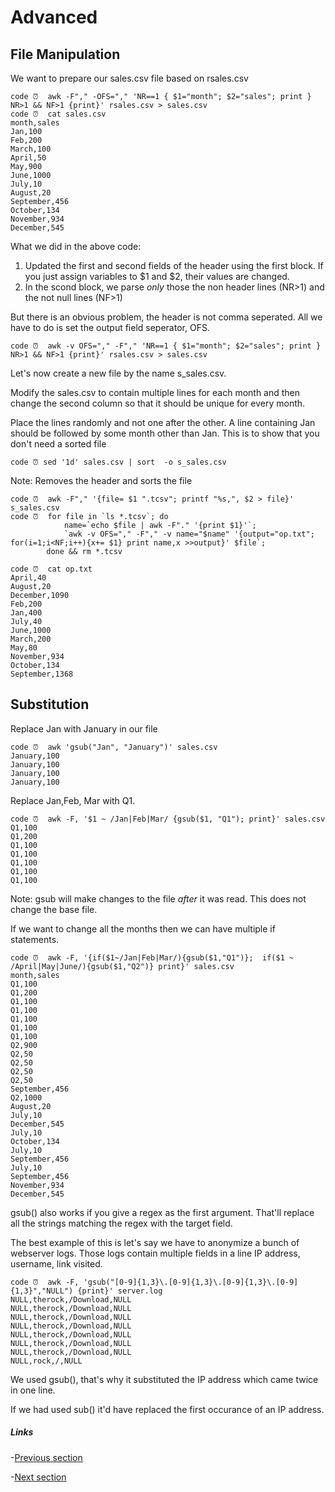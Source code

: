 # Advanced

## File Manipulation

We want to prepare our sales.csv file based on rsales.csv

    code ⏰  awk -F"," -OFS="," 'NR==1 { $1="month"; $2="sales"; print } NR>1 && NF>1 {print}' rsales.csv > sales.csv
    code ⏰  cat sales.csv
    month,sales
    Jan,100
    Feb,200
    March,100
    April,50
    May,900
    June,1000
    July,10
    August,20
    September,456
    October,134
    November,934
    December,545

What we did in the above code:

1. Updated the first and second fields of the header using the first block. If you just assign variables to $1 and $2, their values are changed.
2. In the scond block, we parse _only_ those the non header lines (NR>1) and the not null lines (NF>1)

But there is an obvious problem, the header is not comma seperated. All we have to do is set the output field seperator, OFS.

    code ⏰  awk -v OFS="," -F"," 'NR==1 { $1="month"; $2="sales"; print } NR>1 && NF>1 {print}' rsales.csv > sales.csv

Let's now create a new file by the name s_sales.csv. 

Modify the sales.csv to contain multiple lines for each month and then change the second column so that it should be unique for every month.

Place the lines randomly and not one after the other. A line containing Jan should be followed by some month other than Jan. This is to show that you don't need a sorted file

    code ⏰ sed '1d' sales.csv | sort  -o s_sales.csv

Note: Removes the header and sorts the file


    code ⏰  awk -F"," '{file= $1 ".tcsv"; printf "%s,", $2 > file}' s_sales.csv
    code ⏰  for file in `ls *.tcsv`; do     
                name=`echo $file | awk -F"." '{print $1}'`;     
                `awk -v OFS="," -F"," -v name="$name" '{output="op.txt"; for(i=1;i<NF;i++){x+= $1} print name,x >>output}' $file`;  
            done && rm *.tcsv

    code ⏰  cat op.txt
    April,40
    August,20
    December,1090
    Feb,200
    Jan,400
    July,40
    June,1000
    March,200
    May,80
    November,934
    October,134
    September,1368

## Substitution

Replace Jan with January in our file

    code ⏰  awk 'gsub("Jan", "January")' sales.csv
    January,100
    January,100
    January,100
    January,100


Replace Jan,Feb, Mar with Q1.

    code ⏰  awk -F, '$1 ~ /Jan|Feb|Mar/ {gsub($1, "Q1"); print}' sales.csv
    Q1,100
    Q1,200
    Q1,100
    Q1,100
    Q1,100
    Q1,100
    Q1,100

Note: gsub will make changes to the file _after_ it was read. This does not change the base file.

If we want to change all the months then we can have multiple if statements.

    code ⏰  awk -F, '{if($1~/Jan|Feb|Mar/){gsub($1,"Q1")};  if($1 ~ /April|May|June/){gsub($1,"Q2")} print}' sales.csv 
    month,sales
    Q1,100
    Q1,200
    Q1,100
    Q1,100
    Q1,100
    Q1,100
    Q1,100
    Q2,900
    Q2,50
    Q2,50
    Q2,50
    Q2,50
    September,456
    Q2,1000
    August,20
    July,10
    December,545
    July,10
    October,134
    July,10
    September,456
    July,10
    September,456
    November,934
    December,545

gsub() also works if you give a regex as the first argument. That'll replace all the strings matching the regex with the target field.

The best example of this is let's say we have to anonymize a bunch of webserver logs. Those logs contain multiple fields in a line IP address, username, link visited.

    code ⏰  awk -F, 'gsub("[0-9]{1,3}\.[0-9]{1,3}\.[0-9]{1,3}\.[0-9]{1,3}","NULL") {print}' server.log 
    NULL,therock,/Download,NULL
    NULL,therock,/Download,NULL
    NULL,therock,/Download,NULL
    NULL,therock,/Download,NULL
    NULL,therock,/Download,NULL
    NULL,therock,/Download,NULL
    NULL,therock,/Download,NULL
    NULL,rock,/,NULL

We used gsub(), that's why it substituted the IP address which came twice in one line.

If we had used sub() it'd have replaced the first occurance of an IP address.

##### Links

-[Previous section](2.0regex.md)

-[Next section](4.0.md)